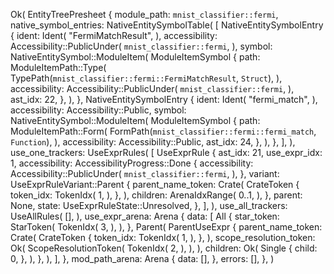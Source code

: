 Ok(
    EntityTreePresheet {
        module_path: `mnist_classifier::fermi`,
        native_symbol_entries: NativeEntitySymbolTable(
            [
                NativeEntitySymbolEntry {
                    ident: Ident(
                        "FermiMatchResult",
                    ),
                    accessibility: Accessibility::PublicUnder(
                        `mnist_classifier::fermi`,
                    ),
                    symbol: NativeEntitySymbol::ModuleItem(
                        ModuleItemSymbol {
                            path: ModuleItemPath::Type(
                                TypePath(`mnist_classifier::fermi::FermiMatchResult`, `Struct`),
                            ),
                            accessibility: Accessibility::PublicUnder(
                                `mnist_classifier::fermi`,
                            ),
                            ast_idx: 22,
                        },
                    ),
                },
                NativeEntitySymbolEntry {
                    ident: Ident(
                        "fermi_match",
                    ),
                    accessibility: Accessibility::Public,
                    symbol: NativeEntitySymbol::ModuleItem(
                        ModuleItemSymbol {
                            path: ModuleItemPath::Form(
                                FormPath(`mnist_classifier::fermi::fermi_match`, `Function`),
                            ),
                            accessibility: Accessibility::Public,
                            ast_idx: 24,
                        },
                    ),
                },
            ],
        ),
        use_one_trackers: UseExprRules(
            [
                UseExprRule {
                    ast_idx: 21,
                    use_expr_idx: 1,
                    accessibility: AccessibilityProgress::Done {
                        accessibility: Accessibility::PublicUnder(
                            `mnist_classifier::fermi`,
                        ),
                    },
                    variant: UseExprRuleVariant::Parent {
                        parent_name_token: Crate(
                            CrateToken {
                                token_idx: TokenIdx(
                                    1,
                                ),
                            },
                        ),
                        children: ArenaIdxRange(
                            0..1,
                        ),
                    },
                    parent: None,
                    state: UseExprRuleState::Unresolved,
                },
            ],
        ),
        use_all_trackers: UseAllRules(
            [],
        ),
        use_expr_arena: Arena {
            data: [
                All {
                    star_token: StarToken(
                        TokenIdx(
                            3,
                        ),
                    ),
                },
                Parent(
                    ParentUseExpr {
                        parent_name_token: Crate(
                            CrateToken {
                                token_idx: TokenIdx(
                                    1,
                                ),
                            },
                        ),
                        scope_resolution_token: Ok(
                            ScopeResolutionToken(
                                TokenIdx(
                                    2,
                                ),
                            ),
                        ),
                        children: Ok(
                            Single {
                                child: 0,
                            },
                        ),
                    },
                ),
            ],
        },
        mod_path_arena: Arena {
            data: [],
        },
        errors: [],
    },
)